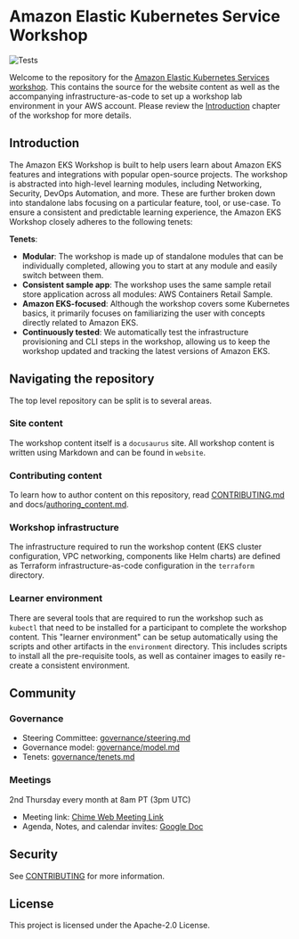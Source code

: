 # Amazon Elastic Kubernetes Service Workshop

![Tests](https://github.com/aws-samples/eks-workshop-v2/actions/workflows/ci.yaml/badge.svg?branch=main)

Welcome to the repository for the [Amazon Elastic Kubernetes Services workshop](https://eksworkshop.com). This contains the source for the website content as well as the accompanying infrastructure-as-code to set up a workshop lab environment in your AWS account. Please review the [Introduction](https://www.eksworkshop.com/docs/introduction/) chapter of the workshop for more details.

## Introduction

The Amazon EKS Workshop is built to help users learn about Amazon EKS features and integrations with popular open-source projects. The workshop is abstracted into high-level learning modules, including Networking, Security, DevOps Automation, and more. These are further broken down into standalone labs focusing on a particular feature, tool, or use-case. To ensure a consistent and predictable learning experience, the Amazon EKS Workshop closely adheres to the following tenets:

**Tenets**:
* **Modular**: The workshop is made up of standalone modules that can be individually completed, allowing you to start at any module and easily switch between them.
* **Consistent sample app**: The workshop uses the same sample retail store application across all modules: AWS Containers Retail Sample.
* **Amazon EKS-focused**: Although the workshop covers some Kubernetes basics, it primarily focuses on familiarizing the user with concepts directly related to Amazon EKS.
* **Continuously tested**: We automatically test the infrastructure provisioning and CLI steps in the workshop, allowing us to keep the workshop updated and tracking the latest versions of Amazon EKS.


## Navigating the repository

The top level repository can be split is to several areas.

### Site content

The workshop content itself is a `docusaurus` site. All workshop content is written using Markdown and can be found in `website`.

### Contributing content

To learn how to author content on this repository, read [CONTRIBUTING.md](CONTRIBUTING.md) and docs/[authoring_content.md](docs/authoring_content.md).

### Workshop infrastructure

The infrastructure required to run the workshop content (EKS cluster configuration, VPC networking, components like Helm charts) are defined as Terraform infrastructure-as-code configuration in the `terraform` directory.

### Learner environment

There are several tools that are required to run the workshop such as `kubectl` that need to be installed for a participant to complete the workshop content. This "learner environment" can be setup automatically using the scripts and other artifacts in the `environment` directory. This includes scripts to install all the pre-requisite tools, as well as container images to easily re-create a consistent environment.

## Community

### Governance
* Steering Committee: [governance/steering.md](governance/steering.md)
* Governance model: [governance/model.md](governance/model.md)
* Tenets: [governance/tenets.md](governance/tenets.md)

### Meetings
2nd Thursday every month at 8am PT (3pm UTC)

* Meeting link: [Chime Web Meeting Link](https://chime.aws/8607878433)
* Agenda, Notes, and calendar invites: [Google Doc](https://docs.google.com/document/d/1hYjhBhPvLVMf7gunooM-kE0wptMjMIORCmI2BOedCWI/edit?usp=sharing)

## Security

See [CONTRIBUTING](CONTRIBUTING.md#security-issue-notifications) for more information.

## License

This project is licensed under the Apache-2.0 License.

